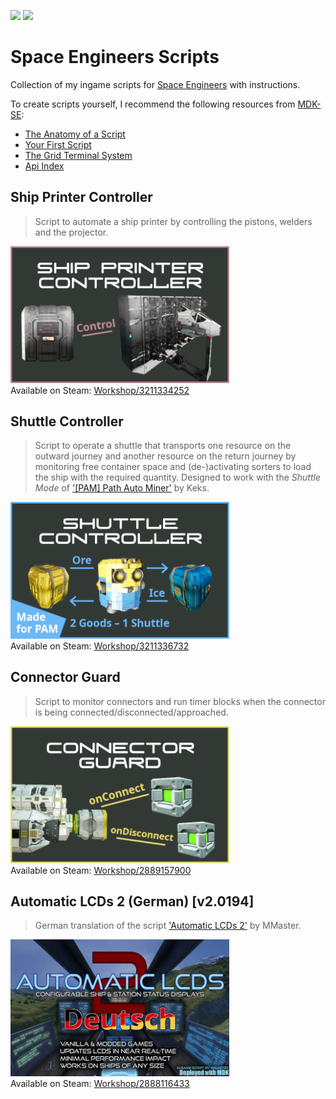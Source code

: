 [![](https://img.shields.io/badge/Language-C%23-informational)](https://learn.microsoft.com/en-us/dotnet/csharp/)
[![](https://img.shields.io/github/license/Ich73/SpaceEngineers-Scripts?label=License)](/LICENSE)
# Space Engineers Scripts
Collection of my ingame scripts for [Space Engineers](https://www.spaceengineersgame.com/) with instructions.

To create scripts yourself, I recommend the following resources from [MDK-SE](https://github.com/malware-dev/MDK-SE):
  * [The Anatomy of a Script](https://github.com/malware-dev/MDK-SE/wiki/The-Anatomy-of-a-Script#the-general-section-even-if-you-dont-use-mdk)
  * [Your First Script](https://github.com/malware-dev/MDK-SE/wiki/Your-First-Script)
  * [The Grid Terminal System](https://github.com/malware-dev/MDK-SE/wiki/The-Grid-Terminal-System)
  * [Api Index](https://github.com/malware-dev/MDK-SE/wiki/Api-Index)


## Ship Printer Controller
> Script to automate a ship printer by controlling the pistons, welders and the projector.

<a href="/Ship Printer Controller"><img src="/Ship Printer Controller/thumb.png" alt="Ship Printer Controller" width="350px"></img></a>  
Available on Steam: [Workshop/3211334252](https://steamcommunity.com/sharedfiles/filedetails/?id=3211334252)


## Shuttle Controller
> Script to operate a shuttle that transports one resource on the outward journey and another resource on the return journey by monitoring free container space and (de-)activating sorters to load the ship with the required quantity. Designed to work with the <i>Shuttle Mode</i> of ['[PAM] Path Auto Miner'](https://steamcommunity.com/sharedfiles/filedetails/?id=1507646929) by Keks.

<a href="/Shuttle Controller"><img src="/Shuttle Controller/thumb.png" alt="Shuttle Controller" width="350px"></img></a>  
Available on Steam: [Workshop/3211336732](https://steamcommunity.com/sharedfiles/filedetails/?id=3211336732)


## Connector Guard
> Script to monitor connectors and run timer blocks when the connector is being connected/disconnected/approached.

<a href="/Connector Guard"><img src="/Connector Guard/thumb.png" alt="Connector Guard" width="350px"></img></a>  
Available on Steam: [Workshop/2889157900](https://steamcommunity.com/sharedfiles/filedetails/?id=2889157900)


## Automatic LCDs 2 (German) [v2.0194]
> German translation of the script ['Automatic LCDs 2'](https://steamcommunity.com/sharedfiles/filedetails/?id=822950976) by MMaster.

<a href="/Automatic LCDs 2 (German) %5Bv2.0194%5D"><img src="/Automatic LCDs 2 (German) %5Bv2.0194%5D/thumb.png" alt="Automatic LCDs 2 (German) [v2.0194]" width="350px"></img></a>  
Available on Steam: [Workshop/2888116433](https://steamcommunity.com/sharedfiles/filedetails/?id=2888116433)

